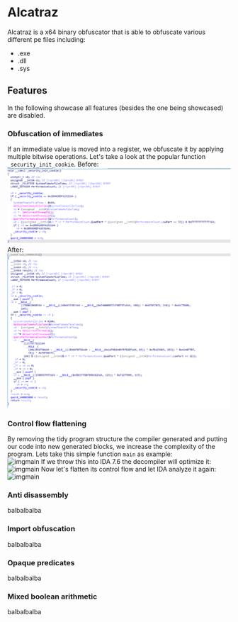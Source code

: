 # Alcatraz
Alcatraz is a x64 binary obfuscator that is able to obfuscate various different pe files including: 
- .exe
- .dll
- .sys
## Features
In the following showcase all features (besides the one being showcased) are disabled.
### Obfuscation of immediates
If an immediate value is moved into a register, we obfuscate it by applying multiple bitwise operations. Let's take a look at the popular function `_security_init_cookie`.
Before:
![imgbefore](images/const_before.PNG)
After:
![imgafter](images/const_after.PNG)
### Control flow flattening
By removing the tidy program structure the compiler generated and putting our code into new generated blocks, we increase the complexity of the program. Lets take this simple function `main` as example:  
![imgmain](image/flatten_function.PNG)
If we throw this into IDA 7.6 the decompiler will optimize it:  
![imgmain](image/flatten_func_noobf.PNG)
Now let's flatten its control flow and let IDA analyze it again:  
![imgmain](image/flatten_func_obf.PNG)
### Anti disassembly
balbalbalba
### Import obfuscation
balbalbalba
### Opaque predicates
balbalbalba
### Mixed boolean arithmetic
balbalbalba
